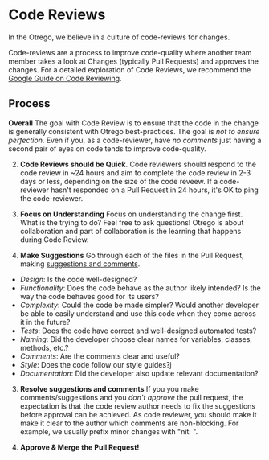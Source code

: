 # Code Reviews

In the Otrego, we believe in a culture of code-reviews for changes.

Code-reviews are a process to improve code-quality where another team member
takes a look at Changes (typically Pull Requests) and approves the changes. For
a detailed exploration of Code Reviews, we recommend the
[Google Guide on Code  Reviewing](https://google.github.io/eng-practices/review/).

## Process

**Overall** The goal with Code Review is to ensure that the code in the change
is generally consistent with Otrego best-practices. The goal is *not to ensure
perfection*. Even if you, as a code-reviewer, have *no comments* just having a
second pair of eyes on code tends to improve code-quality.

2.  **Code Reviews should be Quick**. Code reviewers should respond to the code
    review in ~24 hours and aim to complete the code review in 2-3 days or
    less, depending on the size of the code reveew. If a code-reviewer hasn't
    responded on a Pull Request in 24 hours, it's OK to ping the code-reviewer.

1.  **Focus on Understanding** Focus on understanding the change first. What is
    the trying to do? Feel free to ask questions! Otrego is about collaboration
    and part of collaboration is the learning that happens during Code Review.

2.  **Make Suggestions** Go through each of the files in the Pull Request, making
    [suggestions and comments](https://google.github.io/eng-practices/review/).

  *   *Design*: Is the code well-designed?
  *   *Functionality*: Does the code behave as the author likely intended? Is
      the way the code behaves good for its users?
  *   *Complexity*: Could the code be made simpler? Would another developer be
      able to easily understand and use this code when they come across it in
      the future?
  *   *Tests*: Does the code have correct and well-designed automated tests?
  *   *Naming*: Did the developer choose clear names for variables, classes,
      methods, etc.?
  *   *Comments*: Are the comments clear and useful?
  *   *Style*: Does the code follow our style guides?j
  *   *Documentation*: Did the developer also update relevant documentation?


3.  **Resolve suggestions and comments** If you you make comments/suggestions
    and you *don't approve* the pull request, the expectation is that the code
    review author needs to fix the suggestions before approval can be achieved.
    As code reviewer, you should make it make it clear to the author which
    comments are non-blocking. For example, we usually prefix minor changes
    with "nit: ".

4.  **Approve & Merge the Pull Request!**
